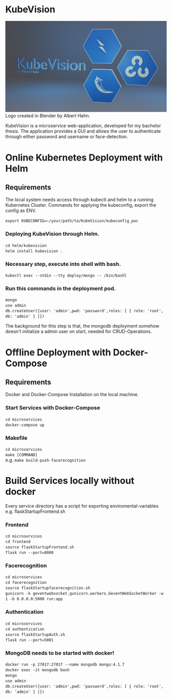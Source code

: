 # KubeVision
![alt text](https://github.com/AlbertHahn/KubeVision/blob/main/KubeVision.png)
Logo created in Blender by Albert Hahn.

KubeVision is a microservice web-application, developed for my bachelor thesis.
The application provides a GUI and allows the user to authenticate through either password and username or face-detection.


# Online Kubernetes Deployment with Helm
## Requirements
The local system needs access through kubectl and helm to a running Kubernetes Cluster.
Commands for applying the kubeconfig, export the config as ENV.

`export KUBECONFIG=~/your/path/to/KubeVision/kubeconfig_poc`

### Deploying KubeVision through Helm.
`cd helm/kubevision`\
`helm install kubevision .`

### Necessary step, execute into shell with bash.
`kubectl exec --stdin --tty deploy/mongo -- /bin/bash`\

### Run this commands in the deployment pod.
`mongo`\
`use admin`\
`db.createUser({user: 'admin',pwd: 'password',roles: [ { role: 'root', db: 'admin' } ]})`

The background for this step is that, the mongodb deployment somehow doesn't initialize a admin user on start, needed for CRUD-Operations.

# Offline Deployment with Docker-Compose
## Requirements
Docker and Docker-Compose Installation on the local machine.

### Start Services with Docker-Compose
`cd microservices`\
`docker-compose up`

### Makefile
`cd microservices`\
`make [COMMAND]`\
e.g. `make build-push-facerecognition`

# Build Services locally without docker
Every service directory has a script for exporting enviromental-variables
e.g. flaskStartupFrontend.sh

### Frontend
`cd microservices`\
`cd frontend`\
`source flaskStartupFrontend.sh`\
`flask run --port=8000`

### Facerecognition
`cd microservices`\
`cd facerecognition`\
`source flaskStartupfacerecognition.sh`\
`gunicorn -k geventwebsocket.gunicorn.workers.GeventWebSocketWorker -w 1 -b 0.0.0.0:5000 run:app`

### Authentication
`cd microservices`\
`cd authentication`\
`source flaskStartupAuth.sh`\
`flask run --port=5001`

### MongoDB needs to be started with docker!
`docker run -p 27017:27017 --name mongodb mongo:4.1.7 `\
`docker exec -it mongodb bash`\
`mongo`\
`use admin`\
`db.createUser({user: 'admin',pwd: 'password',roles: [ { role: 'root', db: 'admin' } ]})`